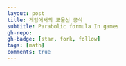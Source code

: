 ```yaml
---
layout: post
title: 게임에서의 포물선 공식
subtitle: Parabolic formula In games
gh-repo:
gh-badge: [star, fork, follow]
tags: [math]
comments: true
---
```

